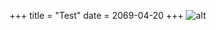 +++
title = "Test"
date = 2069-04-20
+++
![alt](https://www.gstatic.com/classroom/fifthbirthday/highfive_hbd.gif?0.5019271330786261)
